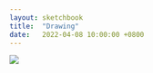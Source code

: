 ```yaml
---
layout: sketchbook
title:  "Drawing"
date:   2022-04-08 10:00:00 +0800
---
```


<img src="/Sketchbook/Images/{{ page.date | date: '%Y-%m-%d' }}/preview.jpg">